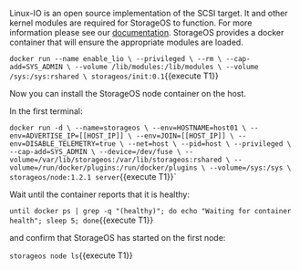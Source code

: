 Linux-IO is an open source implementation of the SCSI target. It and other
kernel modules are required for StorageOS to function. For more information
please see our
[documentation](https://docs.storageos.com/docs/prerequisites/systemconfiguration).
StorageOS provides a docker container that will ensure the appropriate modules
are loaded.

`docker run --name enable_lio \
           --privileged \
           --rm \
           --cap-add=SYS_ADMIN \
           --volume /lib/modules:/lib/modules \
           --volume /sys:/sys:rshared \
           storageos/init:0.1`{{execute T1}}

Now you can install the StorageOS node container on the host.

In the first terminal:

`docker run -d \
  --name=storageos \
  --env=HOSTNAME=host01 \
  --env=ADVERTISE_IP=[[HOST_IP]] \
  --env=JOIN=[[HOST_IP]] \
  --env=DISABLE_TELEMETRY=true \
  --net=host \
  --pid=host \
  --privileged \
  --cap-add=SYS_ADMIN \
  --device=/dev/fuse \
  --volume=/var/lib/storageos:/var/lib/storageos:rshared \
  --volume=/run/docker/plugins:/run/docker/plugins \
  --volume=/sys:/sys \
  storageos/node:1.2.1 server`{{execute T1}}`

Wait until the container reports that it is healthy:

`until docker ps | grep -q "(healthy)"; do echo "Waiting for container health"; sleep 5; done`{{execute T1}}

and confirm that StorageOS has started on the first node:

`storageos node ls`{{execute T1}}
